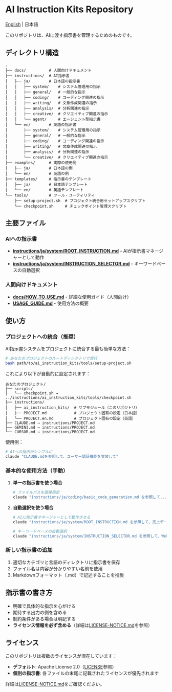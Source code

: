 # AI Instruction Kits Repository

[English](README_en.md) | 日本語

このリポジトリは、AIに渡す指示書を管理するためのものです。

## ディレクトリ構造

```
.
├── docs/          # 人間向けドキュメント
├── instructions/  # AI指示書
│   ├── ja/        # 日本語の指示書
│   │   ├── system/    # システム管理用の指示
│   │   ├── general/   # 一般的な指示
│   │   ├── coding/    # コーディング関連の指示
│   │   ├── writing/   # 文章作成関連の指示
│   │   ├── analysis/  # 分析関連の指示
│   │   ├── creative/  # クリエイティブ関連の指示
│   │   └── agent/     # エージェント型指示書
│   └── en/        # 英語の指示書
│       ├── system/    # システム管理用の指示
│       ├── general/   # 一般的な指示
│       ├── coding/    # コーディング関連の指示
│       ├── writing/   # 文章作成関連の指示
│       ├── analysis/  # 分析関連の指示
│       └── creative/  # クリエイティブ関連の指示
├── examples/      # 実際の使用例
│   ├── ja/        # 日本語の例
│   └── en/        # 英語の例
├── templates/     # 指示書のテンプレート
│   ├── ja/        # 日本語テンプレート
│   └── en/        # 英語テンプレート
└── tools/         # ツール・ユーティリティ
    ├── setup-project.sh  # プロジェクト統合用セットアップスクリプト
    └── checkpoint.sh     # チェックポイント管理スクリプト
```

## 主要ファイル

### AIへの指示書
- **[instructions/ja/system/ROOT_INSTRUCTION.md](instructions/ja/system/ROOT_INSTRUCTION.md)** - AIが指示書マネージャーとして動作
- **[instructions/ja/system/INSTRUCTION_SELECTOR.md](instructions/ja/system/INSTRUCTION_SELECTOR.md)** - キーワードベースの自動選択

### 人間向けドキュメント
- **[docs/HOW_TO_USE.md](docs/HOW_TO_USE.md)** - 詳細な使用ガイド（人間向け）
- **[USAGE_GUIDE.md](USAGE_GUIDE.md)** - 使用方法の概要

## 使い方

### プロジェクトへの統合（推奨）

AI指示書システムをプロジェクトに統合する最も簡単な方法：

```bash
# あなたのプロジェクトのルートディレクトリで実行
bash path/to/ai_instruction_kits/tools/setup-project.sh
```

これにより以下が自動的に設定されます：

```
あなたのプロジェクト/
├── scripts/
│   └── checkpoint.sh → ../instructions/ai_instruction_kits/tools/checkpoint.sh
├── instructions/
│   ├── ai_instruction_kits/  # サブモジュール（このリポジトリ）
│   ├── PROJECT.md            # プロジェクト固有の設定（日本語）
│   └── PROJECT.en.md         # プロジェクト固有の設定（英語）
├── CLAUDE.md → instructions/PROJECT.md
├── GEMINI.md → instructions/PROJECT.md
└── CURSOR.md → instructions/PROJECT.md
```

使用例：
```bash
# AIへの指示がシンプルに
claude "CLAUDE.mdを参照して、ユーザー認証機能を実装して"
```

### 基本的な使用方法（手動）

1. **単一の指示書を使う場合**
   ```bash
   # ファイルパスを直接指定
   claude "instructions/ja/coding/basic_code_generation.md を参照して..."
   ```

2. **自動選択を使う場合**
   ```bash
   # AIに指示書マネージャーとして動作させる
   claude "instructions/ja/system/ROOT_INSTRUCTION.md を参照して、売上データを分析してレポートを作成"
   
   # キーワードベースの自動選択
   claude "instructions/ja/system/INSTRUCTION_SELECTOR.md を参照して、Web APIを実装"
   ```

### 新しい指示書の追加

1. 適切なカテゴリと言語のディレクトリに指示書を保存
2. ファイル名は内容が分かりやすい名前を使用
3. Markdownフォーマット（.md）で記述することを推奨

## 指示書の書き方

- 明確で具体的な指示を心がける
- 期待する出力の例を含める
- 制約条件がある場合は明記する
- **ライセンス情報を必ず含める**（詳細は[LICENSE-NOTICE.md](LICENSE-NOTICE.md)を参照）

## ライセンス

このリポジトリは複数のライセンスが混在しています：

- **デフォルト**: Apache License 2.0（[LICENSE](LICENSE)参照）
- **個別の指示書**: 各ファイルの末尾に記載されたライセンスが優先されます

詳細は[LICENSE-NOTICE.md](LICENSE-NOTICE.md)をご確認ください。